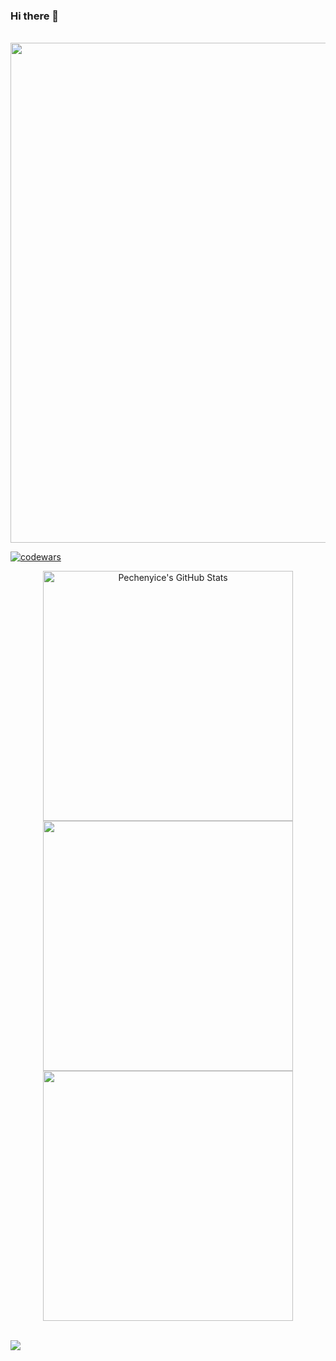 ### Hi there 👋
<br>

<img width="800" align="center" src="https://github-profile-summary-cards.vercel.app/api/cards/profile-details?username=blazzed21&theme=dracula" />

[![codewars](https://www.codewars.com/users/BLazzeD/badges/large)](https://www.codewars.com/users/BLazzeD)


<div align="center">
<a href="https://github.com/Pechenyice/Pechenyice">
    <img width="400" align="center" src="https://github-readme-stats.vercel.app/api?username=BLazzeD21&show_icons=true&theme=dracula&hide_border=true" alt="Pechenyice's GitHub Stats" />
</a>

<a href="https://git.io/streak-stats">
    <img src="https://github-readme-streak-stats.herokuapp.com/?user=BLazzeD21&theme=dracula&hide_border=true" width="400" align="center" />
</a>

<a href="https://github.com/Pechenyice/Pechenyice">
    <img width="400" src="https://github-readme-stats.vercel.app/api/top-langs/?username=BLazzeD21&langs_count=5&theme=dracula&layout=compact&hide_border=true" align="center" />
</a>
</div>

<br/>



![](https://komarev.com/ghpvc/?username=blazzed21)
